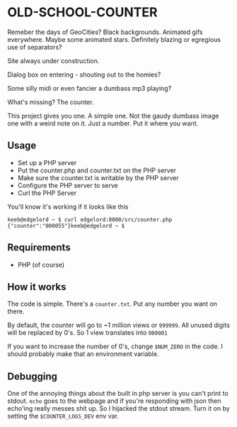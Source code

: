 # OLD-SCHOOL-COUNTER

Remeber the days of GeoCities? Black backgrounds. Animated gifs everywhere. Maybe some animated stars. Definitely blazing or egregious use of separators?

Site always under construction.

Dialog box on entering - shouting out to the homies?

Some silly midi or even fancier a dumbass mp3 playing?

What's missing? The counter. 

This project gives you one. A simple one. Not the gaudy dumbass image one with a weird note on it. Just a number. Put it where you want.

## Usage

* Set up a PHP server
* Put the counter.php and counter.txt on the PHP server
* Make sure the counter.txt is writable by the PHP server
* Configure the PHP server to serve 
* Curl the PHP Server

You'll know it's working if it looks like this

```
keeb@edgelord ~ $ curl edgelord:8000/src/counter.php
{"counter":"000055"}keeb@edgelord ~ $
```

## Requirements

* PHP (of course)

## How it works

The code is simple. There's a `counter.txt`. Put any number you want on there.

By default, the counter will go to ~1 million views or `999999`. All unused digits will be replaced by 0's. So 1 view translates into `000001`

If you want to increase the number of 0's, change `$NUM_ZERO` in the code. I should probably make that an environment variable.

## Debugging

One of the annoying things about the built in php server is you can't print to stdout. `echo` goes to the webpage and if you're responding with json then echo'ing really messes shit up. So I hijacked the stdout stream. Turn it on by setting the `$COUNTER_LOGS_DEV` env var.






